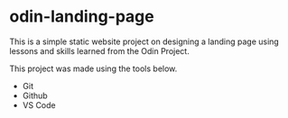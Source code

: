 # odin-landing-page

This is a simple static website project on designing a landing page using lessons and skills learned from the Odin Project.

This project was made using the tools below.
- Git
- Github
- VS Code
